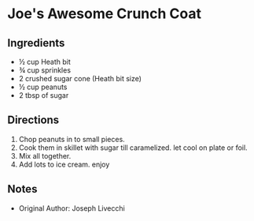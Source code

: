 ﻿Joe's Awesome Crunch Coat
=================================================


Ingredients
--------------------------------------
* ½ cup Heath bit
* ¾ cup sprinkles
* 2 crushed sugar cone (Heath bit size)
* ½ cup peanuts
* 2 tbsp of sugar

Directions
-----------------------------------------------

1. Chop peanuts in to small pieces.
2. Cook them in skillet with sugar till caramelized. let cool on plate or foil.
3. Mix all together.
4. Add lots to ice cream. enjoy

Notes
---------------------------------------------------------
* Original Author: Joseph Livecchi
